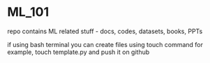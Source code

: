 # ML_101
repo contains ML related stuff - docs, codes, datasets, books, PPTs

if using bash terminal  you can create files using touch command
for example, touch template.py and push it on github 

